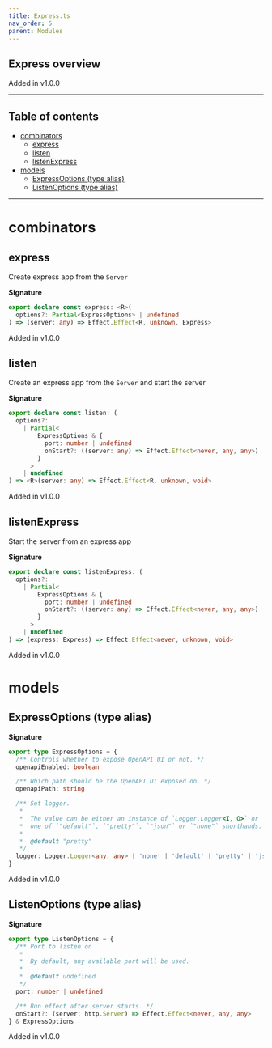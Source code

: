 ```yaml
---
title: Express.ts
nav_order: 5
parent: Modules
---
```


## Express overview

Added in v1.0.0

---

<h2 class="text-delta">Table of contents</h2>

- [combinators](#combinators)
  - [express](#express)
  - [listen](#listen)
  - [listenExpress](#listenexpress)
- [models](#models)
  - [ExpressOptions (type alias)](#expressoptions-type-alias)
  - [ListenOptions (type alias)](#listenoptions-type-alias)

---

# combinators

## express

Create express app from the `Server`

**Signature**

```ts
export declare const express: <R>(
  options?: Partial<ExpressOptions> | undefined
) => (server: any) => Effect.Effect<R, unknown, Express>
```

Added in v1.0.0

## listen

Create an express app from the `Server` and start the server

**Signature**

```ts
export declare const listen: (
  options?:
    | Partial<
        ExpressOptions & {
          port: number | undefined
          onStart?: ((server: any) => Effect.Effect<never, any, any>) | undefined
        }
      >
    | undefined
) => <R>(server: any) => Effect.Effect<R, unknown, void>
```

Added in v1.0.0

## listenExpress

Start the server from an express app

**Signature**

```ts
export declare const listenExpress: (
  options?:
    | Partial<
        ExpressOptions & {
          port: number | undefined
          onStart?: ((server: any) => Effect.Effect<never, any, any>) | undefined
        }
      >
    | undefined
) => (express: Express) => Effect.Effect<never, unknown, void>
```

Added in v1.0.0

# models

## ExpressOptions (type alias)

**Signature**

```ts
export type ExpressOptions = {
  /** Controls whether to expose OpenAPI UI or not. */
  openapiEnabled: boolean

  /** Which path should be the OpenAPI UI exposed on. */
  openapiPath: string

  /** Set logger.
   *
   *  The value can be either an instance of `Logger.Logger<I, O>` or
   *  one of `"default"`, `"pretty"`, `"json"` or `"none"` shorthands.
   *
   *  @default "pretty"
   */
  logger: Logger.Logger<any, any> | 'none' | 'default' | 'pretty' | 'json'
}
```

Added in v1.0.0

## ListenOptions (type alias)

**Signature**

```ts
export type ListenOptions = {
  /** Port to listen on
   *
   *  By default, any available port will be used.
   *
   *  @default undefined
   */
  port: number | undefined

  /** Run effect after server starts. */
  onStart?: (server: http.Server) => Effect.Effect<never, any, any>
} & ExpressOptions
```

Added in v1.0.0

